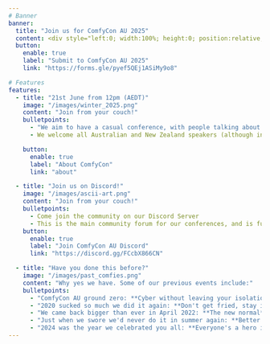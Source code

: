 ```yaml
---
# Banner
banner:
  title: "Join us for ComfyCon AU 2025"
  content: <div style="left:0; width:100%; height:0; position:relative; padding-bottom:25%; margin:0 auto"><div style="left:0; width:100%; height:0; position:relative; padding-bottom:25%; margin:0 auto"><iframe src="https://www.tickcounter.com/widget/countdown/6746799" style="top:0; left:0; width:100%; height:100%; position:absolute; border:0; overflow:hidden" title="ComfyCon AU 2025"></iframe></div></div><br><br><div class="mx-auto" style="text-align:center; margin:auto; display:block;"></div><br /> <br /> Join us at https://discord.gg/FCcbX866CN
  button:
    enable: true
    label: "Submit to ComfyCon AU 2025"
    link: "https://forms.gle/pyef5QEj1ASiMy9o8"

# Features
features:
  - title: "21st June from 12pm (AEDT)"
    image: "/images/winter_2025.png"
    content: "Join from your couch!"
    bulletpoints:
      - "We aim to have a casual conference, with people talking about things that interest them and the rest of the community. You can be at home, in your pyjamas, drinking a beer, and we'll take you."
      - We welcome all Australian and New Zealand speakers (although international speakers are welcome too if you want to stay up late!) to talk about Cyber Security, and Cyber Security Adjacent topics, close to their hearts.

    button:
      enable: true
      label: "About ComfyCon"
      link: "about"

  - title: "Join us on Discord!"
    image: "/images/ascii-art.png"
    content: "Join from your couch!"
    bulletpoints:
      - Come join the community on our Discord Server
      - This is the main community forum for our conferences, and is full of amazing people
    button:
      enable: true
      label: "Join ComfyCon AU Discord"
      link: "https://discord.gg/FCcbX866CN"

  - title: "Have you done this before?"
    image: "/images/past_comfies.png"
    content: "Why yes we have. Some of our previous events include:"
    bulletpoints:
      - "ComfyCon AU ground zero: **Cyber without leaving your isolation tank**."
      - "2020 sucked so much we did it again: **Don't get fried, stay inside**."
      - "We came back bigger than ever in April 2022: **The new normal**."
      - "Just when we swore we'd never do it in summer again: **Better together**."
      - "2024 was the year we celebrated you all: **Everyone's a hero in their own way**."
---
```

